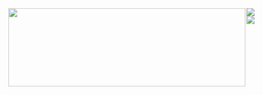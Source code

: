 <div>
<img align="left" width="480" height="160" src="https://github-readme-stats.vercel.app/api?username=mertkahyaoglu&show_icons=true&hide_border=true&line_height=24&title_color=0366d6&icon_color=0366d6&show_owner=false"/>
<img src="https://github-readme-stats.vercel.app/api/top-langs/?username=mertkahyaoglu&hide=TeX&layout=compact&hide_border=true" />
</div>
<img src="https://visitor-badge.glitch.me/badge?page_id=mertkahyaoglu.id"/>
